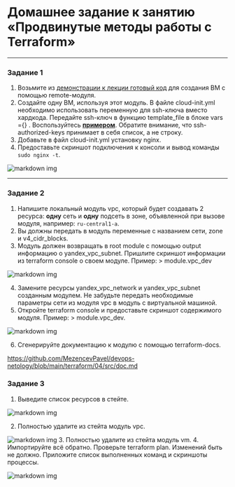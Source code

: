 # Домашнее задание к занятию «Продвинутые методы работы с Terraform»


------

### Задание 1

1. Возьмите из [демонстрации к лекции готовый код](https://github.com/netology-code/ter-homeworks/tree/main/04/demonstration1) для создания ВМ с помощью remote-модуля.
2. Создайте одну ВМ, используя этот модуль. В файле cloud-init.yml необходимо использовать переменную для ssh-ключа вместо хардкода. Передайте ssh-ключ в функцию template_file в блоке vars ={} .
Воспользуйтесь [**примером**](https://grantorchard.com/dynamic-cloudinit-content-with-terraform-file-templates/). Обратите внимание, что ssh-authorized-keys принимает в себя список, а не строку.
3. Добавьте в файл cloud-init.yml установку nginx.
4. Предоставьте скриншот подключения к консоли и вывод команды ```sudo nginx -t```.

![markdown img](https://github.com/MezencevPavel/devops-netology/blob/main/terraform/04/img/04%201.png)

------

### Задание 2

1. Напишите локальный модуль vpc, который будет создавать 2 ресурса: **одну** сеть и **одну** подсеть в зоне, объявленной при вызове модуля, например: ```ru-central1-a```.
2. Вы должны передать в модуль переменные с названием сети, zone и v4_cidr_blocks.
3. Модуль должен возвращать в root module с помощью output информацию о yandex_vpc_subnet. Пришлите скриншот информации из terraform console о своем модуле. Пример: > module.vpc_dev  

![markdown img]()

4. Замените ресурсы yandex_vpc_network и yandex_vpc_subnet созданным модулем. Не забудьте передать необходимые параметры сети из модуля vpc в модуль с виртуальной машиной.
5. Откройте terraform console и предоставьте скриншот содержимого модуля. Пример: > module.vpc_dev.

![markdown img]()

6. Сгенерируйте документацию к модулю с помощью terraform-docs.    

https://github.com/MezencevPavel/devops-netology/blob/main/terraform/04/src/doc.md
 


### Задание 3
1. Выведите список ресурсов в стейте.

![markdown img](https://github.com/MezencevPavel/devops-netology/blob/main/terraform/04/img/04%204.png)

2. Полностью удалите из стейта модуль vpc.

![markdown img](https://github.com/MezencevPavel/devops-netology/blob/main/terraform/04/img/04%205.png)
3. Полностью удалите из стейта модуль vm.
4. Импортируйте всё обратно. Проверьте terraform plan. Изменений быть не должно.
Приложите список выполненных команд и скриншоты процессы.

![markdown img](https://github.com/MezencevPavel/devops-netology/blob/main/terraform/04/img/04%207.png)